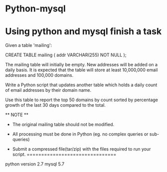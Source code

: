 # Python-mysql
Using python and mysql finish a task
=============================
Given a table 'mailing':

CREATE TABLE mailing (
	addr VARCHAR(255) NOT NULL
);

The mailing table will initially be empty.  New addresses will be added on a daily basis.  It is expected that the table will store at least 10,000,000 email addresses and 100,000 domains.

Write a Python script that updates another table which holds a daily count of email addresses by their domain name.

Use this table to report the top 50 domains by count sorted by percentage growth of the last 30 days compared to the total.

** NOTE **

- The original mailing table should not be modified.

- All processing must be done in Python (eg. no complex queries or sub-queries)

- Submit a compressed file(tar/zip) with the files required to run your script.
===============================

python version 2.7
mysql          5.7